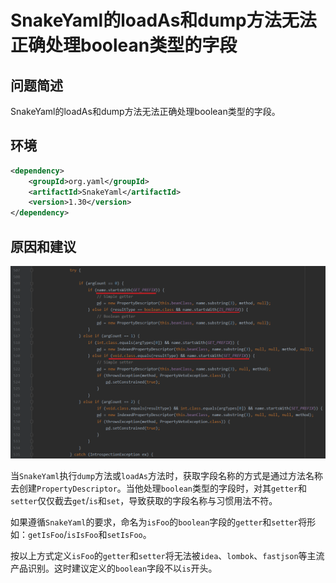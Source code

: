 # SnakeYaml的loadAs和dump方法无法正确处理boolean类型的字段

## 问题简述

SnakeYaml的loadAs和dump方法无法正确处理boolean类型的字段。

## 环境

```xml
<dependency>
    <groupId>org.yaml</groupId>
    <artifactId>SnakeYaml</artifactId>
    <version>1.30</version>
</dependency>
```

## 原因和建议

![snakeyaml_loadAs_dump](../pic/snakeyaml_loadAs_dump-1.png)

当`SnakeYaml`执行`dump`方法或`loadAs`方法时，获取字段名称的方式是通过方法名称去创建`PropertyDescriptor`。当他处理`boolean`类型的字段时，对其`getter`和`setter`仅仅截去`get`/`is`和`set`，导致获取的字段名称与习惯用法不符。

如果遵循`SnakeYaml`的要求，命名为`isFoo`的`boolean`字段的`getter`和`setter`将形如：`getIsFoo`/`isIsFoo`和`setIsFoo`。

按以上方式定义`isFoo`的`getter`和`setter`将无法被`idea`、`lombok`、`fastjson`等主流产品识别。这时建议定义的`boolean`字段不以`is`开头。